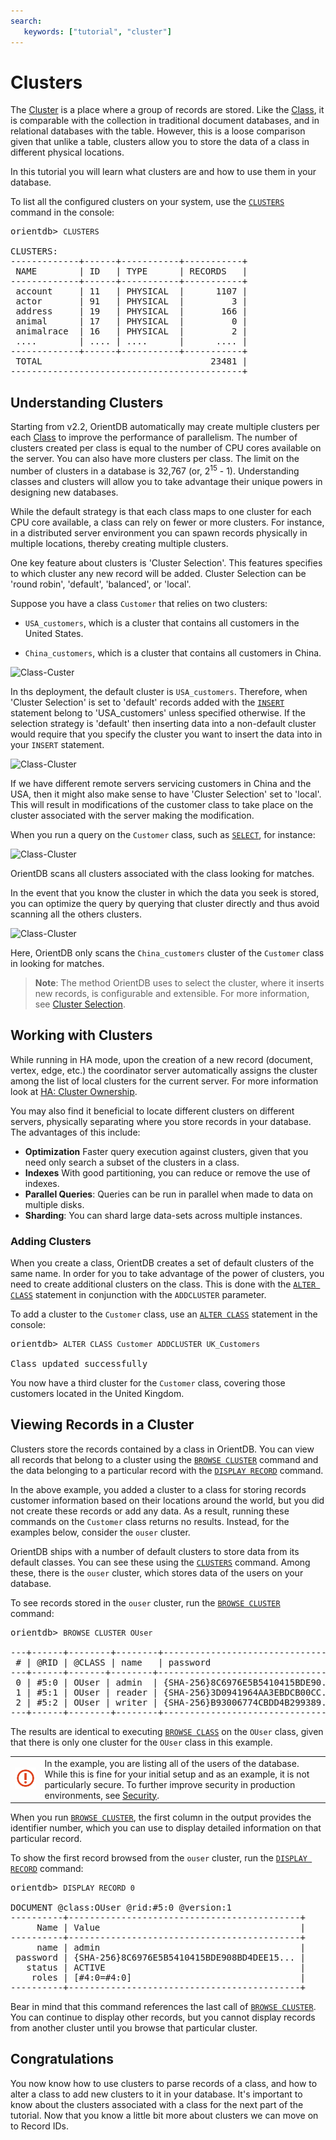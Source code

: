 ```yaml
---
search:
   keywords: ["tutorial", "cluster"]
---
```


<!-- proofread 2015-11-26 SAM -->
# Clusters


The [Cluster](../datamodeling/Concepts.md#cluster) is a place where a group of records are stored. Like the [Class](../datamodeling/Concepts.md#class), it is comparable with the collection in traditional document databases, and in relational databases with the table.  However, this is a loose comparison given that unlike a table, clusters allow you to store the data of a class in different physical locations.

In this tutorial you will learn what clusters are and how to use them in your database.

To list all the configured clusters on your system, use the [`CLUSTERS`](../console/Console-Command-Clusters.md) command in the console:

<pre>
orientdb> <code class="lang-sql userinput">CLUSTERS</code>

CLUSTERS:
-------------+------+-----------+-----------+
 NAME        | ID   | TYPE      | RECORDS   |
-------------+------+-----------+-----------+
 account     | 11   | PHYSICAL  |      1107 |
 actor       | 91   | PHYSICAL  |         3 |
 address     | 19   | PHYSICAL  |       166 |
 animal      | 17   | PHYSICAL  |         0 |
 animalrace  | 16   | PHYSICAL  |         2 |
 ....        | .... | ....      |      .... |
-------------+------+-----------+-----------+
 TOTAL                                23481 |
--------------------------------------------+
</pre>


## Understanding Clusters

Starting from v2.2, OrientDB automatically may create multiple clusters per each [Class](../datamodeling/Concepts.md#class) to improve the performance of parallelism. The number of clusters created per class is equal to the number of CPU cores available on the server. You can also have more clusters per class. The limit on the number of clusters in a database is 32,767 (or, 2<sup>15</sup> - 1). Understanding classes and clusters will allow you to take advantage their unique powers in designing new databases.

While the default strategy is that each class maps to one cluster for each CPU core available, a class can rely on fewer or more clusters. For instance, in a distributed server environment you can spawn records physically in multiple locations, thereby creating multiple clusters.

One key feature about clusters is 'Cluster Selection'. This features specifies to which cluster any new record will be added. Cluster Selection can be 'round robin', 'default', 'balanced', or 'local'.

Suppose you have a class `Customer` that relies on two clusters:

- `USA_customers`, which is a cluster that contains all customers in the United States.

- `China_customers`, which is a cluster that contains all customers in China.

![Class-Custer](http://www.orientdb.org/images/class-clusters.png)

In ths deployment, the default cluster is `USA_customers`. Therefore, when 'Cluster Selection' is set to 'default' records added with the [`INSERT`](../sql/SQL-Insert.md) statement belong to 'USA_customers' unless specified otherwise. If the selection strategy is 'default' then inserting data into a non-default cluster would require that you specify the cluster you want to insert the data into in your `INSERT` statement.

![Class-Cluster](http://www.orientdb.org/images/class-newrecord.png)

If we have different remote servers servicing customers in China and the USA, then it might also make sense to have 'Cluster Selection' set to 'local'. This will result in modifications of the customer class to take place on the cluster associated with the server making the modification.

When you run a query on the `Customer` class, such as  [`SELECT`](../sql/SQL-Query.md), for instance:

![Class-Cluster](http://www.orientdb.org/images/class-query.png)

OrientDB scans all clusters associated with the class looking for matches.

In the event that you know the cluster in which the data you seek is stored, you can optimize the query by querying that cluster directly and thus avoid scanning all the others clusters.

![Class-Cluster](http://www.orientdb.org/images/class-query-cluster.png)

Here, OrientDB only scans the `China_customers` cluster of the `Customer` class in looking for matches.

>**Note**: The method OrientDB uses to select the cluster, where it inserts new records, is configurable and extensible.  For more information, see [Cluster Selection](../misc/Cluster-Selection.md).

## Working with Clusters

While running in HA mode, upon the creation of a new record (document, vertex, edge, etc.) the coordinator server automatically assigns the cluster among the list of local clusters for the current server. For more information look at [HA: Cluster Ownership](../Distributed-Architecture.md#cluster-ownership).

You may also find it beneficial to locate different clusters on different servers, physically separating where you store records in your database.  The advantages of this include:

- **Optimization** Faster query execution against clusters, given that you need only search a subset of the clusters in a class.
- **Indexes** With good partitioning, you can reduce or remove the use of indexes.
- **Parallel Queries**: Queries can be run in parallel when made to data on multiple disks.
- **Sharding**: You can shard large data-sets across multiple instances.

### Adding Clusters

When you create a class, OrientDB creates a set of default clusters of the same name.  In order for you to take advantage of the power of clusters, you need to create additional clusters on the class.  This is done with the [`ALTER CLASS`](../sql/SQL-Alter-Class.md) statement in conjunction with the `ADDCLUSTER` parameter.

To add a cluster to the `Customer` class, use an [`ALTER CLASS`](../sql/SQL-Alter-Class.md) statement in the console:

<pre>
orientdb> <code class="lang-sql userinput">ALTER CLASS Customer ADDCLUSTER UK_Customers</code>

Class updated successfully
</pre>

You now have a third cluster for the `Customer` class, covering those customers located in the United Kingdom.



## Viewing Records in a Cluster

Clusters store the records contained by a class in OrientDB. You can view all records that belong to a cluster using the [`BROWSE CLUSTER`](../console/Console-Command-Browse-Cluster.md) command and the data belonging to a particular record with the [`DISPLAY RECORD`](../console/Console-Command-Display-Record.md) command.

In the above example, you added a cluster to a class for storing records customer information based on their locations around the world, but you did not create these records or add any data.  As a result, running these commands on the `Customer` class returns no results.  Instead, for the examples below, consider the `ouser` cluster.

OrientDB ships with a number of default clusters to store data from its default classes. You can see these using the [`CLUSTERS`](../console/Console-Command-Clusters.md) command. Among these, there is the `ouser` cluster, which stores data of the users on your database.

To see records stored in the `ouser` cluster, run the [`BROWSE CLUSTER`](../console/Console-Command-Browse-Cluster.md) command:


<pre>
orientdb> <code class="lang-sql userinput">BROWSE CLUSTER OUser</code>

---+------+--------+--------+----------------------------------+--------+-------+
 # | @RID | @CLASS | name   | password                         | status | roles |
---+------+-------+--------+-----------------------------------+--------+-------+
 0 | #5:0 | OUser | admin  | {SHA-256}8C6976E5B5410415BDE90... | ACTIVE | [1]   |
 1 | #5:1 | OUser | reader | {SHA-256}3D0941964AA3EBDCB00CC... | ACTIVE | [1]   |
 2 | #5:2 | OUser | writer | {SHA-256}B93006774CBDD4B299389... | ACTIVE | [1]   |
---+------+--------+--------+----------------------------------+--------+-------+
</pre>

The results are identical to executing [`BROWSE CLASS`](../console/Console-Command-Browse-Class.md) on the `OUser` class, given that there is only one cluster for the `OUser` class in this example.

|||
|---|-----|
|![](../images/warning.png)| In the example, you are listing all of the users of the database.  While this is fine for your initial setup and as an example, it is not particularly secure. To further improve security in production environments, see [Security](../Security.md).|

When you run [`BROWSE CLUSTER`](../console/Console-Command-Browse-Cluster.md), the first column in the output provides the identifier number, which you can use to display detailed information on that particular record.

To show the first record browsed from the `ouser` cluster, run the [`DISPLAY RECORD`](../console/Console-Command-Display-Record.md) command:

<pre>
orientdb> <code class="lang-sql userinput">DISPLAY RECORD 0</code>

DOCUMENT @class:OUser @rid:#5:0 @version:1
----------+--------------------------------------------+
     Name | Value                                      |
----------+--------------------------------------------+
     name | admin                                      |
 password | {SHA-256}8C6976E5B5410415BDE908BD4DEE15... |
   status | ACTIVE                                     |
    roles | [#4:0=#4:0]                                |
----------+--------------------------------------------+
</pre>

Bear in mind that this command references the last call of [`BROWSE CLUSTER`](../console/Console-Command-Browse-Cluster.md). You can continue to display other records, but you cannot display records from another cluster until you browse that particular cluster.

## Congratulations

You now know how to use clusters to parse records of a class, and how to alter a class to add new clusters to it in your database. It's important to know about the clusters associated with a class for the next part of the tutorial. Now that you know a little bit more about clusters we can move on to Record IDs. 
